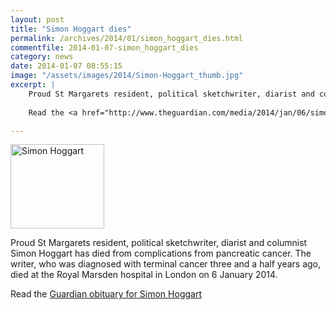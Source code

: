 ```yaml
---
layout: post
title: "Simon Hoggart dies"
permalink: /archives/2014/01/simon_hoggart_dies.html
commentfile: 2014-01-07-simon_hoggart_dies
category: news
date: 2014-01-07 08:55:15
image: "/assets/images/2014/Simon-Hoggart_thumb.jpg"
excerpt: |
    Proud St Margarets resident, political sketchwriter, diarist and columnist Simon Hoggart has died from complications from pancreatic cancer. The writer, who was diagnosed with terminal cancer three and a half years ago, died at the Royal Marsden hospital in London on 6 January 2014.
    
    Read the <a href="http://www.theguardian.com/media/2014/jan/06/simon-hoggart-obituary">Guardian obituary for Simon Hoggart</a>

---
```


<a href="/assets/images/2014/Simon-Hoggart.jpg" title="See larger version of - Simon Hoggart"><img src="/assets/images/2014/Simon-Hoggart_thumb.jpg" width="150" height="135" alt="Simon Hoggart" class="photo right" /></a>

Proud St Margarets resident, political sketchwriter, diarist and columnist Simon Hoggart has died from complications from pancreatic cancer. The writer, who was diagnosed with terminal cancer three and a half years ago, died at the Royal Marsden hospital in London on 6 January 2014.

Read the [Guardian obituary for Simon Hoggart](http://www.theguardian.com/media/2014/jan/06/simon-hoggart-obituary)
